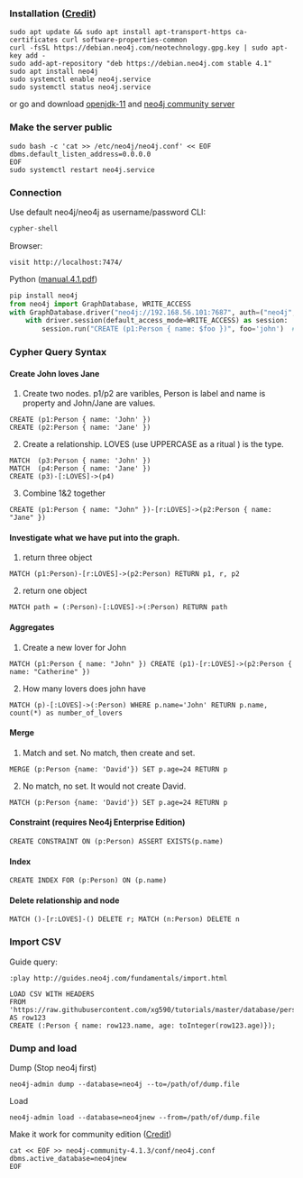 ### Installation ([Credit](https://www.digitalocean.com/community/tutorials/how-to-install-and-configure-neo4j-on-ubuntu-20-04))
```
sudo apt update && sudo apt install apt-transport-https ca-certificates curl software-properties-common 
curl -fsSL https://debian.neo4j.com/neotechnology.gpg.key | sudo apt-key add -  
sudo add-apt-repository "deb https://debian.neo4j.com stable 4.1"
sudo apt install neo4j
sudo systemctl enable neo4j.service  
sudo systemctl status neo4j.service 
```
or go and download [openjdk-11](https://jdk.java.net/archive/) and [neo4j community server](https://neo4j.com/download-center/#community) 
### Make the server public
```
sudo bash -c 'cat >> /etc/neo4j/neo4j.conf' << EOF 
dbms.default_listen_address=0.0.0.0
EOF
sudo systemctl restart neo4j.service
```
### Connection
Use default neo4j/neo4j as username/password 
CLI: 
```python
cypher-shell 
```
Browser:
```
visit http://localhost:7474/
```
Python ([manual.4.1.pdf](https://neo4j.com/docs/pdf/neo4j-driver-manual-4.1-python.pdf))
```python
pip install neo4j
from neo4j import GraphDatabase, WRITE_ACCESS 
with GraphDatabase.driver("neo4j://192.168.56.101:7687", auth=("neo4j", "a")) as driver:
    with driver.session(default_access_mode=WRITE_ACCESS) as session: 
        session.run("CREATE (p1:Person { name: $foo })", foo='john')  # add a new node 
```
### Cypher Query Syntax
#### Create John loves Jane
  1. Create two nodes. p1/p2 are varibles, Person is label and name is property and John/Jane are values. 
``` 
CREATE (p1:Person { name: 'John' }) 
CREATE (p2:Person { name: 'Jane' })
```
  2. Create a relationship. LOVES (use UPPERCASE as a ritual ) is the type.
```
MATCH  (p3:Person { name: 'John' })
MATCH  (p4:Person { name: 'Jane' })
CREATE (p3)-[:LOVES]->(p4)
```
  3. Combine 1&2 together
```
CREATE (p1:Person { name: "John" })-[r:LOVES]->(p2:Person { name: "Jane" })
```
#### Investigate what we have put into the graph.
  1. return three object
``` 
MATCH (p1:Person)-[r:LOVES]->(p2:Person) RETURN p1, r, p2
```
  2. return one object
``` 
MATCH path = (:Person)-[:LOVES]->(:Person) RETURN path
```
#### Aggregates
  1. Create a new lover for John
```
MATCH (p1:Person { name: "John" }) CREATE (p1)-[r:LOVES]->(p2:Person { name: "Catherine" })
```
  2. How many lovers does john have
```
MATCH (p)-[:LOVES]->(:Person) WHERE p.name='John' RETURN p.name, count(*) as number_of_lovers
```
#### Merge
  1. Match and set. No match, then create and set. 
```
MERGE (p:Person {name: 'David'}) SET p.age=24 RETURN p
```
  2. No match, no set. It would not create David. 
```
MATCH (p:Person {name: 'David'}) SET p.age=24 RETURN p
```
#### Constraint (requires Neo4j Enterprise Edition)
```
CREATE CONSTRAINT ON (p:Person) ASSERT EXISTS(p.name)
```
#### Index
```
CREATE INDEX FOR (p:Person) ON (p.name)
```
#### Delete relationship and node
```
MATCH ()-[r:LOVES]-() DELETE r; MATCH (n:Person) DELETE n
```
### Import CSV
Guide query: 
```
:play http://guides.neo4j.com/fundamentals/import.html
```
```
LOAD CSV WITH HEADERS
FROM 'https://raw.githubusercontent.com/xg590/tutorials/master/database/person.csv'
AS row123
CREATE (:Person { name: row123.name, age: toInteger(row123.age)}); 
```
### Dump and load
Dump (Stop neo4j first)
```
neo4j-admin dump --database=neo4j --to=/path/of/dump.file
```
Load 
```
neo4j-admin load --database=neo4jnew --from=/path/of/dump.file 
```
Make it work for community edition ([Credit](https://community.neo4j.com/t/create-multiple-databases-in-community-version/5025/2))
```
cat << EOF >> neo4j-community-4.1.3/conf/neo4j.conf
dbms.active_database=neo4jnew
EOF
```
